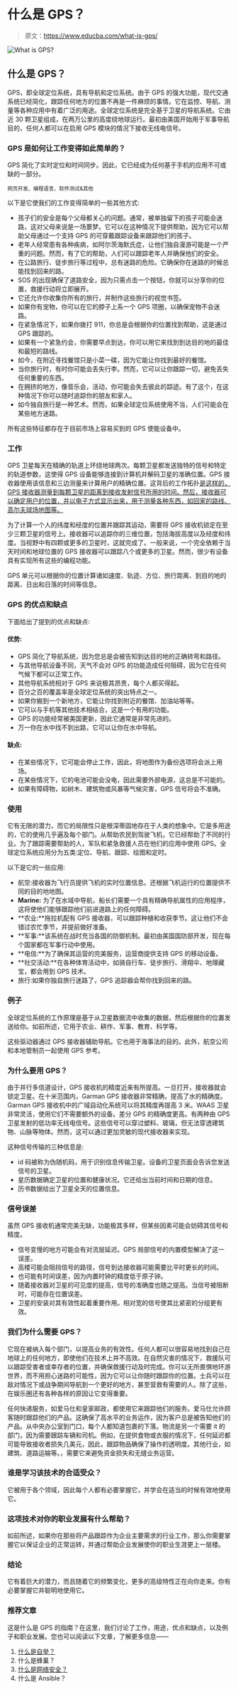 # 什么是 GPS？

> 原文：<https://www.educba.com/what-is-gps/>

![What is GPS?](img/9c689a50ebf83d21cbdb1cd088e5473d.png)



## 什么是 GPS？

GPS，即全球定位系统，具有导航和定位系统。由于 GPS 的强大功能，现代交通系统已经简化，跟踪任何地方的位置不再是一件麻烦的事情。它在监控、导航、测量等各种应用中有着广泛的用途。全球定位系统是完全基于卫星的导航系统。它由近 30 颗卫星组成，在两万公里的高度绕地球运行。最初由美国开始用于军事导航目的，任何人都可以在启用 GPS 模块的情况下接收无线电信号。

### GPS 是如何让工作变得如此简单的？

GPS 简化了实时定位和时间同步。因此，它已经成为任何基于手机的应用不可或缺的一部分。

<small>网页开发、编程语言、软件测试&其他</small>

以下是它使我们的工作变得简单的一些其他方式:

*   孩子们的安全是每个父母都关心的问题。通常，被单独留下的孩子可能会迷路，这对父母来说是一场噩梦。它可以在这种情况下提供帮助，因为它可以帮助父母通过一个支持 GPS 的可穿戴跟踪设备来跟踪他们的孩子。
*   老年人经常患有各种疾病，如阿尔茨海默氏症，让他们独自漫游可能是一个严重的问题。然而，有了它的帮助，人们可以跟踪老年人并确保他们的安全。
*   在公路旅行、徒步旅行等过程中，总有迷路的危险。它确保你在迷路的时候总能找到回来的路。
*   SOS 的出现确保了道路安全，因为只需点击一个按钮，你就可以分享你的位置，救援行动将立即展开。
*   它还允许你收集你所有的旅行，并制作这些旅行的视觉书签。
*   如果你有宠物，你可以在它的脖子上系一个 GPS 项圈，以确保宠物不会迷路。
*   在紧急情况下，如果你拨打 911，你总是会根据你的位置找到帮助，这是通过 GPS 跟踪的。
*   如果有一个紧急约会，你需要早点到达，你可以用它来找到到达目的地的最佳和最短的路线。
*   如今，在附近寻找餐馆只是小菜一碟，因为它能让你找到最好的餐馆。
*   当你旅行时，有时你可能会丢失行李。然而，它可以让你跟踪一切，避免丢失任何重要的东西。
*   在拥挤的地方，像音乐会，活动，你可能会失去彼此的踪迹。有了这个，在这种情况下你可以随时追踪你的朋友和家人。
*   如今独自旅行是一种艺术。然而，如果全球定位系统使用不当，人们可能会在某些地方迷路。

所有这些特征都存在于目前市场上容易买到的 GPS 使能设备中。

### 工作

GPS 卫星每天在精确的轨道上环绕地球两次。每颗卫星都发送独特的信号和特定的轨道参数，这使得 GPS 设备能够连接到计算机并解码卫星的准确位置。GPS 接收器使用该信息和三边测量来计算用户的精确位置。这背后的工作拓扑[是这样的，GPS 接收器测量到每颗卫星的距离到接收发射信号所用的时间。然后，接收器可以确定用户的位置，并以电子方式显示出来，用于测量各种东西，如回家的路线、高尔夫球场地图等。](https://www.educba.com/what-is-network-topology/)

为了计算一个人的纬度和经度的位置并跟踪其运动，需要将 GPS 接收机锁定在至少三颗卫星的信号上。接收器可以追踪你的三维位置，包括海拔高度以及经度和纬度。当视野中有四颗或更多的卫星时，这就完成了。一般来说，一个完全依赖于当天时间和地球位置的 GPS 接收器可以跟踪八个或更多的卫星。然而，很少有设备具有实现所有这些的编程功能。

GPS 单元可以根据你的位置计算诸如速度、轨迹、方位、旅行距离、到目的地的距离、日出和日落的时间等信息。

### GPS 的优点和缺点

下面给出了提到的优点和缺点:

#### 优势:

*   GPS 简化了导航系统，因为您总是会被告知到达目的地的正确转弯和路径。
*   与其他导航设备不同，天气不会对 GPS 的功能造成任何阻碍，因为它在任何气候下都可以正常工作。
*   其他导航系统相对于 GPS 来说极其昂贵，每个人都买得起。
*   百分之百的覆盖率是全球定位系统的突出特点之一。
*   如果你搬到一个新地方，它能让你找到附近的餐馆、加油站等等。
*   它可以与手机等其他技术相结合，这是一个有用的功能。
*   GPS 的功能经常被美国更新，因此它通常是非常先进的。
*   万一你在水中找不到出路，它可以让你在水中导航。

#### 缺点:

*   在某些情况下，它可能会停止工作，因此，将地图作为备份选项将会派上用场。
*   在某些情况下，它的电池可能会没电，因此需要外部电源，这总是不可能的。
*   如果有障碍物，如树木、建筑物或风暴等气候灾害，GPS 信号将会不准确。

### 使用

它有无限的潜力，而它的局限性只是根深蒂固地存在于人类的想象中。它是多用途的，它的使用几乎遍及每个部门。从帮助农民到驾驶飞机，它已经帮助了不同的行业。为了跟踪需要帮助的人，军队和紧急救援人员在他们的应用中使用 GPS。全球定位系统应用分为五类:定位、导航、跟踪、绘图和定时。

以下是它的一些应用:

*   航空:接收器为飞行员提供飞机的实时位置信息。还根据飞机运行的位置提供不同的目的地地图。
*   **Marine:** 为了在水域中导航，船长们需要一个具有精确导航属性的应用程序，这将使他们能够跟踪他们前进道路上的任何障碍。
*   **农业:**拖拉机配有 GPS 接收器，可以跟踪种植和收获季节。这让他们不会错过农忙季节，并提前做好准备。
*   **军事:**该系统在战时充当各国的防御机制。最初由美国国防部开发，现在每个国家都在军事行动中使用。
*   **电信:**为了确保其运营的完美服务，运营商提供支持 GPS 的移动设备。
*   **社交活动:**在各种体育活动中，如骑自行车、徒步旅行、滑翔伞、地理藏宝，都会用到 GPS 技术。
*   旅行:如果你独自旅行迷路了，GPS 追踪器会帮你找到回来的路。

### 例子

全球定位系统的工作原理是基于从卫星数据流中收集的数据，然后根据你的位置发送给你。如前所述，它用于农业、耕作、军事、教育、科学等。

这些驱动器通过 GPS 接收器辅助导航。它也用于海事法的目的。此外，航空公司和本地管制员一起使用 GPS 参考。

### 为什么要用 GPS？

由于并行多信道设计，GPS 接收机的精度近来有所提高。一旦打开，接收器就会锁定卫星。在十米范围内，Garman GPS 接收器非常精确，提高了水的精确度。Garman GPS 接收机中的广域自动化系统可以将其精度再提高 3 米。WAAS 卫星非常灵活，使用它们不需要额外的设备。差分 GPS 的精确度更高。有两种由 GPS 卫星发射的低功率无线电信号。这些信号可以穿过塑料、玻璃，但无法穿透建筑物、山脉等物体。然而，这可以通过更加灵敏的现代接收器来实现。

这种信号传输的三种信息是:

*   id 码被称为伪随机码，用于识别信息传输卫星。设备的卫星页面会告诉您发送信号的卫星。
*   星历数据确定卫星的位置和健康状况。它还给出当前时间和日期的信息。
*   历书数据给出了卫星全天的位置信息。

### 信号误差

虽然 GPS 接收机通常完美无缺，功能极其多样，但某些因素可能会妨碍其信号和精度。

*   信号变慢的地方可能会有对流层延迟。GPS 局部信号的内置模型解决了这一误差。
*   高楼可能会阻挡信号的路径，信号到达接收器可能需要比平时更长的时间。
*   也可能有时间误差，因为内置时钟的精度低于原子钟。
*   随着接收器对卫星的可见度的提高，信号的准确度也随之提高。当信号被阻断时，可能存在位置误差。
*   卫星的安装对其有效性起着重要作用。相对宽的信号使其比紧密的分组更有效。

### 我们为什么需要 GPS？

它现在被纳入每个部门，以提高业务的有效性。任何人都可以很容易地找到自己在地球上的任何地方，即使他们在技术上并不高效。在自然灾害的情况下，救援队可以跟踪受害者或幸存者的位置，并确保救援行动及时完成。你可以无所畏惧地环游世界，而不用担心迷路的可能性，因为它可以让你随时跟踪你的位置。士兵可以在敌对情况下或战争期间导航到一个更好的地方，甚至营救有需要的人。除了这些，在娱乐圈还有各种各样的原因让它变得重要。

任何快递服务，如爱马仕和皇家邮政，都使用它来跟踪他们的服务。爱马仕允许顾客随时跟踪他们的产品。这确保了高水平的业务运作，因为客户总是被告知他们的产品。从中央办公室到门口，每个人都知道包裹的下落。物流是另一个需要 it 的部门，因为需要跟踪车辆和司机。例如，在提供食物或衣服的情况下，任何延迟都可能导致接收者损失几美元，因此，跟踪物品确保了操作的透明度。其他行业，如建筑、道路运输等。，需要它来避免资金损失和无缝业务运营。

### 谁是学习该技术的合适受众？

它被用于各个领域，因此每个人都有必要掌握它，并学会在适当的时候有效地使用它。

### 这项技术对你的职业发展有什么帮助？

如前所述，如果你在那些将产品跟踪作为企业主要需求的行业工作，那么你需要掌握它以保证企业的正常运转，并通过帮助企业发展使你的职业生涯更上一层楼。

### 结论

它有着巨大的潜力，而且随着它的频繁变化，更多的高级特性正在向你走来。你有必要掌握它并聪明地使用它。

### 推荐文章

这是什么是 GPS 的指南？在这里，我们讨论了工作，用途，优点和缺点，以及例子和职业发展。您也可以阅读以下文章，了解更多信息——

1.  [什么是自举？](https://www.educba.com/what-is-bootstrap/)
2.  什么是蜂巢？
3.  [什么是网络安全？](https://www.educba.com/what-is-network-security/)
4.  什么是 Ansible？






